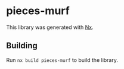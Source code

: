# pieces-murf

This library was generated with [Nx](https://nx.dev).

## Building

Run `nx build pieces-murf` to build the library.
